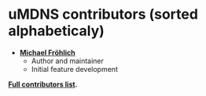 uMDNS contributors (sorted alphabeticaly)
=================================================

* **[Michael Fröhlich](https://github.com/grover)**
    * Author and maintainer
    * Initial feature development

**[Full contributors list](https://github.com/grover/uMDNS/contributors).**
